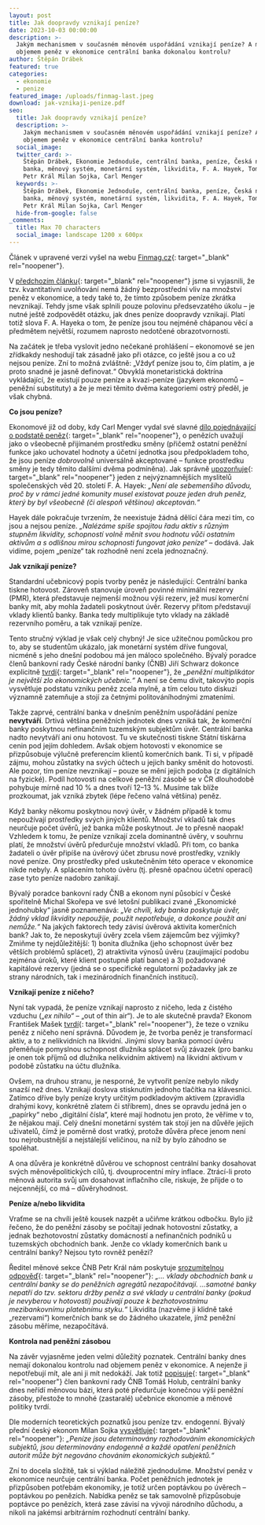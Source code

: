 ```yaml
---
layout: post
title: Jak doopravdy vznikají peníze?
date: 2023-10-03 00:00:00
description: >-
  Jakým mechanismem v současném měnovém uspořádání vznikají peníze? A má nad
  objemem peněz v ekonomice centrální banka dokonalou kontrolu?
author: Štěpán Drábek
featured: true
categories:
  - ekonomie
  - penize
featured_image: /uploads/finmag-last.jpeg
download: jak-vznikaji-penize.pdf
seo:
  title: Jak doopravdy vznikají peníze?
  description: >-
    Jakým mechanismem v současném měnovém uspořádání vznikají peníze? A má nad
    objemem peněz v ekonomice centrální banka kontrolu?
  social_image:
  twitter_card: >-
    Štěpán Drábek, Ekonomie Jednoduše, centrální banka, peníze, Česká národní
    banka, měnový systém, monetární systém, likvidita, F. A. Hayek, Tomáš Holub,
    Petr Král Milan Sojka, Carl Menger
  keywords: >-
    Štěpán Drábek, Ekonomie Jednoduše, centrální banka, peníze, Česká národní
    banka, měnový systém, monetární systém, likvidita, F. A. Hayek, Tomáš Holub,
    Petr Král Milan Sojka, Carl Menger
  hide-from-google: false
_comments:
  title: Max 70 characters
  social_image: landscape 1200 x 600px
---
```

Článek v upravené verzi vyšel na webu&nbsp;[Finmag.cz](https://finmag.penize.cz/penize/445685-hotovost-je-jen-zlomek-jak-dnes-vznika-valna-vetsina-penez){: target="_blank" rel="noopener"}.



V&nbsp;[předchozím článku](https://ekonomie-jednoduse.com/posts/2023/kvantitativn%C3%AD-uvol%C5%88ov%C3%A1n%C3%AD-aneb-tisknou-centr%C3%A1ln%C3%AD-banky-pen%C3%ADze){: target="_blank" rel="noopener"} jsme si vyjasnili, že tzv. kvantitativní uvolňování nemá žádný bezprostřední vliv na množství peněz v ekonomice, a tedy také to, že tímto způsobem peníze zkrátka nevznikají. Tehdy jsme však splnili pouze polovinu předsevzatého úkolu – je nutné ještě zodpovědět otázku, jak dnes peníze doopravdy vznikají. Platí totiž slova F. A. Hayeka o tom, že peníze jsou tou nejméně chápanou věcí a předmětem největší, rozumem naprosto nedotčené obrazotvornosti.



Na začátek je třeba vyslovit jedno nečekané prohlášení – ekonomové se jen zřídkakdy neshodují tak zásadně jako při otázce, co ještě jsou a co už nejsou peníze. Zní to možná zvláštně: „Vždyť peníze jsou to, čím platím, a je proto snadné je jasně definovat.“ Obvyklá monetaristická doktrína vykládající, že existují pouze peníze a kvazi-peníze (jazykem ekonomů – peněžní substituty) a že je mezi těmito dvěma kategoriemi ostrý předěl, je však chybná.



**Co jsou peníze?**

Ekonomové již od doby, kdy Carl Menger vydal své slavné [dílo pojednávající o podstatě peněz](https://cdn.mises.org/On%20the%20Origins%20of%20Money_5.pdf){: target="_blank" rel="noopener"}, o penězích uvažují jako o všeobecně přijímaném prostředku směny (přičemž ostatní peněžní funkce jako uchovatel hodnoty a účetní jednotka jsou předpokladem toho, že jsou peníze *dobrovolně* universálně akceptované – funkce prostředku směny je tedy těmito dalšími dvěma podmíněna). Jak správně [upozorňuje](https://libinst.cz/wp-content/uploads/2017/03/Hayek_Soukrome_penize.pdf){: target="_blank" rel="noopener"} jeden z nejvýznamnějších myslitelů společenských věd 20. století F. A. Hayek: *„Není ale sebemenšího důvodu, proč by v rámci jedné komunity musel existovat pouze jeden druh peněz, který by byl všeobecně (či alespoň většinou) akceptován.“*



Hayek dále pokračuje tvrzením, že neexistuje žádná dělící čára mezi tím, co jsou a nejsou peníze. *„Nalézáme spíše spojitou řadu aktiv s různým stupněm likvidity, schopností volně měnit svou hodnotu vůči ostatním aktivům a s odlišnou mírou schopnosti fungovat jako peníze“* – dodává. Jak vidíme, pojem „peníze“ tak rozhodně není zcela jednoznačný.



**Jak vznikají peníze?**

Standardní učebnicový popis tvorby peněz je následující: Centrální banka tiskne hotovost. Zároveň stanovuje úroveň povinné minimální rezervy (PMR), která představuje nejmenší možnou výši rezerv, jež musí komerční banky mít, aby mohla žadateli poskytnout úvěr. Rezervy přitom představují vklady klientů banky. Banka tedy multiplikuje tyto vklady na základě rezervního poměru, a tak vznikají peníze.



Tento stručný výklad je však celý chybný! Je sice užitečnou pomůckou pro to, aby se studentům ukázalo, jak monetární systém dříve fungoval, nicméně s jeho dnešní podobou má jen máloco společného. Bývalý poradce členů bankovní rady České národní banky (ČNB) Jiří Schwarz dokonce explicitně [tvrdí](https://twitter.com/schwarz_jiri/status/1658035682227499008?s=20){: target="_blank" rel="noopener"}, že *„peněžní multiplikátor je největší zlo ekonomických učebnic.“* A není se čemu divit, takovýto popis vysvětluje podstatu vzniku peněz zcela mylně, a tím celou tuto diskuzi významně zatemňuje a stojí za četnými politováníhodnými zmateními.



Takže zaprvé, centrální banka v dnešním peněžním uspořádání peníze **nevytváří**. Drtivá většina peněžních jednotek dnes vzniká tak, že komerční banky poskytnou nefinančním tuzemským subjektům úvěr. Centrální banka nadto nevytváří ani onu hotovost. Tu ve skutečnosti tiskne Státní tiskárna cenin pod jejím dohledem. Avšak objem hotovosti v ekonomice se přizpůsobuje výlučně preferencím klientů komerčních bank. Ti si, v případě zájmu, mohou zůstatky na svých účtech u jejich banky směnit do hotovosti. Ale pozor, tím peníze nevznikají – pouze se mění jejich podoba (z digitálních na fyzické). Podíl hotovosti na celkové peněžní zásobě se v ČR dlouhodobě pohybuje mírně nad 10 % a dnes tvoří 12–13 %. Musíme tak blíže prozkoumat, jak vzniká zbytek (lépe řečeno valná většina) peněz.



Když banky někomu poskytnou nový úvěr, v žádném případě k tomu nepoužívají prostředky svých jiných klientů. Množství vkladů tak dnes neurčuje počet úvěrů, jež banka může poskytnout. Je to přesně naopak! Vzhledem k tomu, že peníze vznikají zcela dominantně úvěry, v souhrnu platí, že množství úvěrů předurčuje množství vkladů. Při tom, co banka žadateli o úvěr připíše na úvěrový účet zbrusu nové prostředky, vznikly nové peníze. Ony prostředky před uskutečněním této operace v ekonomice nikde nebyly. A splácením tohoto úvěru (tj. přesně opačnou účetní operací) zase tyto peníze nadobro zanikají.



Bývalý poradce bankovní rady ČNB a ekonom nyní působící v České spořitelně Michal Skořepa ve své letošní publikaci zvané „Ekonomické jednohubky“ jasně poznamenává: *„Ve chvíli, kdy banka poskytuje úvěr, žádný vklad likvidity nepoužije, použít nepotřebuje, a dokonce použít ani nemůže.“* Na jakých faktorech tedy závisí úvěrová aktivita komerčních bank? Jak to, že neposkytují úvěry zcela všem zájemcům bez výjimky? Zmiňme ty nejdůležitější: 1) bonita dlužníka (jeho schopnost úvěr bez větších problémů splácet), 2) atraktivita výnosů úvěru (zaujímající podobu zejména úroků, které klient postupně platí bance) a 3) požadované kapitálové rezervy (jedná se o specifické regulatorní požadavky jak ze strany národních, tak i mezinárodních finančních institucí).



**Vznikají peníze z ničeho?**

Nyní tak vypadá, že peníze vznikají naprosto z ničeho, leda z čistého vzduchu („*ex nihilo“* – „out of thin air“). Je to ale skutečně pravda? Ekonom František Mašek [tvrdí](https://twitter.com/Masek_F/status/1579829852882231297?t=Msc_S0oLPfqYfTe8ZzGm2g&amp;s=19){: target="_blank" rel="noopener"}, že teze o vzniku peněz z ničeho není správná. Důvodem je, že tvorba peněz je transformací aktiv, a to z nelikvidních na likvidní. Jinými slovy banka pomocí úvěru přeměňuje pomyslnou schopnost dlužníka splácet svůj závazek (pro banku je onen tok příjmů od dlužníka nelikvidním aktivem) na likvidní aktivum v podobě zůstatku na účtu dlužníka.



Ovšem, na druhou stranu, je nesporné, že vytvořit peníze nebylo nikdy snazší než dnes. Vznikají doslova stisknutím jednoho tlačítka na klávesnici. Zatímco dříve byly peníze kryty určitým podkladovým aktivem (zpravidla drahými kovy, konkrétně zlatem či stříbrem), dnes se opravdu jedná jen o „papírky“ nebo „digitální čísla“, které mají hodnotu jen proto, že věříme v to, že nějakou mají. Celý dnešní monetární systém tak stojí jen na důvěře jejich uživatelů, čímž je poměrně dost vratký, protože důvěra přece jenom není tou nejrobustnější a nejstálejší veličinou, na níž by bylo záhodno se spoléhat.



A ona důvěra je konkrétně důvěrou ve schopnost centrální banky dosahovat svých měnověpolitických cílů, tj. dvouprocentní míry inflace. Ztrácí-li proto měnová autorita svůj um dosahovat inflačního cíle, riskuje, že přijde o to nejcennější, co má – důvěryhodnost.



**Peníze a/nebo likvidita**

Vraťme se na chvíli ještě kousek nazpět a učiňme krátkou odbočku. Bylo již řečeno, že do peněžní zásoby se počítají jednak hotovostní zůstatky, a jednak bezhotovostní zůstatky domácností a nefinančních podniků u tuzemských obchodních bank. Jenže co vklady komerčních bank u centrální banky? Nejsou tyto rovněž penězi?



Ředitel měnové sekce ČNB Petr Král nám poskytuje [srozumitelnou odpověď](https://www.cnb.cz/cs/o_cnb/cnblog/Narust-bilance-CNB-neznamena-tisteni-novych-penez/){: target="_blank" rel="noopener"}: *„... vklady obchodních bank u centrální banky se do peněžních agregátů nezapočítávají. ...samotné banky nepatří do tzv. sektoru držby peněz a své vklady u centrální banky (pokud je nevyberou v hotovosti) používají pouze k bezhotovostnímu mezibankovnímu platebnímu styku.“* Likvidita (nazvěme ji klidně také „rezervami“) komerčních bank se do žádného ukazatele, jímž peněžní zásobu měříme, nezapočítává.



**Kontrola nad peněžní zásobou**

Na závěr vyjasněme jeden velmi důležitý poznatek. Centrální banky dnes nemají dokonalou kontrolu nad objemem peněz v ekonomice. A nejenže ji nepotřebují mít, ale ani ji mít nedokáží. Jak totiž [popisuje](https://www.cnb.cz/cs/o_cnb/cnblog/Tak-trochu-netradicni-blog-o-tisteni-penez-aneb-Reportaz-psana-na-rotacce/){: target="_blank" rel="noopener"} člen bankovní rady ČNB Tomáš Holub, centrální banky dnes neřídí měnovou bázi, která poté předurčuje konečnou výši peněžní zásoby, přestože to mnohé (zastaralé) učebnice ekonomie a měnové politiky tvrdí.



Dle moderních teoretických poznatků jsou peníze tzv. endogenní. Bývalý přední český ekonom Milan Sojka [vysvětluje](https://www.google.com/url?sa=t&amp;rct=j&amp;q=&amp;esrc=s&amp;source=web&amp;cd=&amp;ved=2ahUKEwj65NSOvviAAxWz7rsIHffMD8kQFnoECA0QAQ&amp;url=https%3A%2F%2Fies.fsv.cuni.cz%2Fdefault%2Ffile%2Fdownload%2Fid%2F683&amp;usg=AOvVaw3C8EpqJu2m3iFnFCRrvRhK&amp;opi=89978449){: target="_blank" rel="noopener"}: *„Peníze jsou determinovány rozhodováním ekonomických subjektů, jsou determinovány endogenně a každé opatření peněžních autorit může být negováno chováním ekonomických subjektů.“*



Zní to docela složitě, tak si výklad náležitě zjednodušme. Množství peněz v ekonomice neurčuje centrální banka. Počet peněžních jednotek je přizpůsoben potřebám ekonomiky, je totiž určen poptávkou po úvěrech – poptávkou po penězích. Nabídka peněz se tak samovolně přizpůsobuje poptávce po penězích, která zase závisí na vývoji národního důchodu, a nikoli na jakémsi arbitrárním rozhodnutí centrální banky.